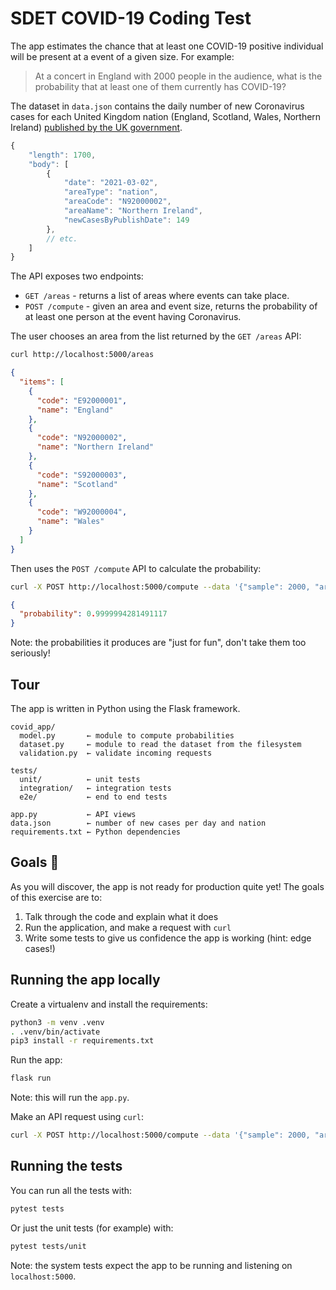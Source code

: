 # SDET COVID-19 Coding Test

The app estimates the chance that at least one COVID-19 positive
individual will be present at a event of a given size. For example:

> At a concert in England with 2000 people in the audience, what is the
> probability that at least one of them currently has COVID-19?

The dataset in `data.json` contains the daily number of new Coronavirus cases
for each United Kingdom nation (England, Scotland, Wales, Northern Ireland)
[published by the UK government](https://coronavirus.data.gov.uk/).

```javascript
{
    "length": 1700,
    "body": [
        {
            "date": "2021-03-02",
            "areaType": "nation",
            "areaCode": "N92000002",
            "areaName": "Northern Ireland",
            "newCasesByPublishDate": 149
        },
        // etc.
    ]
}
```

The API exposes two endpoints:

* `GET /areas` - returns a list of areas where events can take place.
* `POST /compute` - given an area and event size, returns the probability
  of at least one person at the event having Coronavirus.

The user chooses an area from the list returned by the `GET /areas` API:

```bash
curl http://localhost:5000/areas
```

```json
{
  "items": [
    {
      "code": "E92000001",
      "name": "England"
    },
    {
      "code": "N92000002",
      "name": "Northern Ireland"
    },
    {
      "code": "S92000003",
      "name": "Scotland"
    },
    {
      "code": "W92000004",
      "name": "Wales"
    }
  ]
}
```

Then uses the `POST /compute` API to calculate the probability:

```bash
curl -X POST http://localhost:5000/compute --data '{"sample": 2000, "area_code": "E92000001"}'
```

```json
{
  "probability": 0.9999994281491117
}
```

Note: the probabilities it produces are "just for fun", don't take them too seriously!

## Tour

The app is written in Python using the Flask framework.

```
covid_app/
  model.py       ← module to compute probabilities
  dataset.py     ← module to read the dataset from the filesystem
  validation.py  ← validate incoming requests

tests/
  unit/          ← unit tests
  integration/   ← integration tests
  e2e/           ← end to end tests

app.py           ← API views
data.json        ← number of new cases per day and nation
requirements.txt ← Python dependencies
```

## Goals 🎯

As you will discover, the app is not ready for production quite yet! The goals of this exercise are to:

1. Talk through the code and explain what it does
2. Run the application, and make a request with `curl`
3. Write some tests to give us confidence the app is working (hint: edge cases!)

## Running the app locally

Create a virtualenv and install the requirements:

```bash
python3 -m venv .venv
. .venv/bin/activate
pip3 install -r requirements.txt
```

Run the app:

```bash
flask run
```

Note: this will run the `app.py`.

Make an API request using `curl`:

```bash
curl -X POST http://localhost:5000/compute --data '{"sample": 2000, "area_code": "E92000001"}'
```

## Running the tests

You can run all the tests with:

```bash
pytest tests
```

Or just the unit tests (for example) with:

```bash
pytest tests/unit
```

Note: the system tests expect the app to be running and listening on `localhost:5000`.
